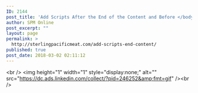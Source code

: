 ```yaml
---
ID: 2144
post_title: 'Add Scripts After the End of the Content and Before </body>'
author: SPM Online
post_excerpt: ""
layout: page
permalink: >
  http://sterlingpacificmeat.com/add-scripts-end-content/
published: true
post_date: 2018-03-02 02:11:12
---
```

<script type="text/javascript">
_linkedin_data_partner_id = "246252";
</script><script type="text/javascript">
(function(){var s = document.getElementsByTagName("script")[0];
var b = document.createElement("script");
b.type = "text/javascript";b.async = true;
b.src = "https://snap.licdn.com/li.lms-analytics/insight.min.js";
s.parentNode.insertBefore(b, s);})();
</script>
<noscript>&lt;br /&gt;
&lt;img height="1" width="1" style="display:none;" alt="" src="https://dc.ads.linkedin.com/collect/?pid=246252&amp;fmt=gif" /&gt;&lt;br /&gt;
</noscript>